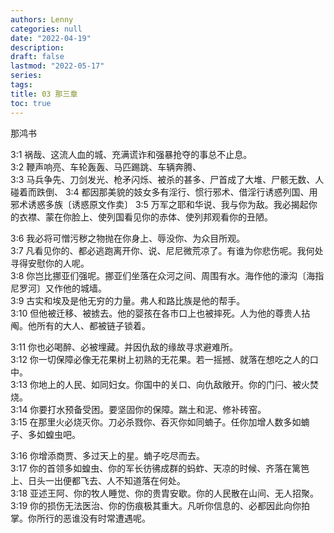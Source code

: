 ```yaml
---
authors: Lenny
categories: null
date: "2022-04-19"
description: 
draft: false
lastmod: "2022-05-17"
series:
tags: 
title: 03 那三章
toc: true
---
```

那鸿书  
<!--more-->
3:1 祸哉、这流人血的城、充满谎诈和强暴抢夺的事总不止息。  
3:2 鞭声响亮、车轮轰轰、马匹踢跳、车辆奔腾、  
3:3 马兵争先、刀剑发光、枪矛闪烁、被杀的甚多、尸首成了大堆、尸骸无数、人碰着而跌倒、
3:4 都因那美貌的妓女多有淫行、惯行邪术、借淫行诱惑列国、用邪术诱惑多族〔诱惑原文作卖〕 
3:5 万军之耶和华说、我与你为敌。我必揭起你的衣襟、蒙在你脸上、使列国看见你的赤体、使列邦观看你的丑陋。  

3:6 我必将可憎污秽之物抛在你身上、辱没你、为众目所观。  
3:7 凡看见你的、都必逃跑离开你、说、尼尼微荒凉了。有谁为你悲伤呢。我何处寻得安慰你的人呢。  
3:8 你岂比挪亚们强呢。挪亚们坐落在众河之间、周围有水。海作他的濠沟〔海指尼罗河〕又作他的城墙。  
3:9 古实和埃及是他无穷的力量。弗人和路比族是他的帮手。  
3:10 但他被迁移、被掳去。他的婴孩在各市口上也被摔死。人为他的尊贵人拈阄。他所有的大人、都被链子锁着。  

3:11 你也必喝醉、必被埋藏。并因仇敌的缘故寻求避难所。    
3:12 你一切保障必像无花果树上初熟的无花果。若一摇撼、就落在想吃之人的口中。  
3:13 你地上的人民、如同妇女。你国中的关口、向仇敌敞开。你的门闩、被火焚烧。  
3:14 你要打水预备受困。要坚固你的保障。踹土和泥、修补砖窑。  
3:15 在那里火必烧灭你。刀必杀戮你、吞灭你如同蝻子。任你加增人数多如蝻子、多如蝗虫吧。  

3:16 你增添商贾、多过天上的星。蝻子吃尽而去。  
3:17 你的首领多如蝗虫、你的军长彷彿成群的蚂蚱、天凉的时候、齐落在篱笆上、日头一出便都飞去、人不知道落在何处。  
3:18 亚述王阿、你的牧人睡觉、你的贵胄安歇。你的人民散在山间、无人招聚。  
3:19 你的损伤无法医治、你的伤痕极其重大。凡听你信息的、必都因此向你拍掌。你所行的恶谁没有时常遭遇呢。  